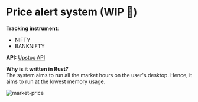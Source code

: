 # Price alert system (WIP 🚧)

**Tracking instrument**:
<br/>
- NIFTY  
- BANKNIFTY

**API:** [Upstox API](https://upstox.com/uplink/trader-api/)

**Why is it written in Rust?**
<br/>The system aims to run all the market hours on the user's desktop. Hence, it aims to run at the lowest memory usage.


![market-price](https://github.com/harsh-vardhhan/price-alert/assets/3825401/5ad92de6-3d4f-4ab6-928e-aa7147065a4e)
